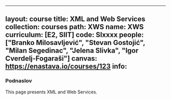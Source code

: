 
---
layout: course
title: XML and Web Services
collection: courses
path: XWS
name: XWS
curriculum: [E2, SIIT]
code: SIxxxx
people: ["Branko Milosavljević", "Stevan Gostojić", "Milan Segedinac", "Jelena Slivka", "Igor Cverdelj-Fogaraši"]
canvas: https://enastava.io/courses/123
info:
---


### Podnaslov

This page presents XML and Web Services.

